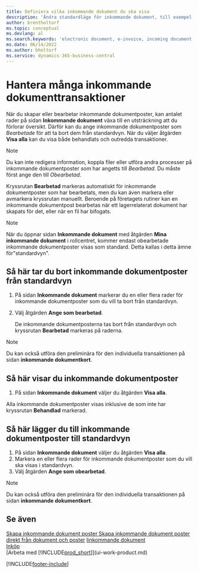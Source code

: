 ```yaml
---
title: Definiera vilka inkommande dokument du ska visa
description: 'Ändra standardläge för inkommande dokument, till exempel e-fakturor, förbättra din översikt över bearbetade och obearbetade poster.'
author: brentholtorf
ms.topic: conceptual
ms.devlang: al
ms.search.keywords: 'electronic document, e-invoice, incoming document, OCR, ecommerce, document exchange, import invoice'
ms.date: 06/14/2022
ms.author: bholtorf
ms.service: dynamics-365-business-central
---
```

# <a name="manage-many-incoming-document-records"></a>Hantera många inkommande dokumenttransaktioner

När du skapar eller bearbetar inkommande dokumentposter, kan antalet rader på sidan **Inkommande dokument** växa till en utsträckning att du förlorar översikt. Därför kan du ange inkommande dokumentposter som *Bearbetade* för att ta bort dem från standardvyn. När du väljer åtgärden **Visa alla** kan du visa både behandlats och outredda transaktioner.

> [!NOTE]  
> Du kan inte redigera information, koppla filer eller utföra andra processer på inkommande dokumentposter som har angetts till *Bearbetad*. Du måste först ange den till *Obearbetad*.

Kryssrutan **Bearbetad** markeras automatiskt för inkommande dokumentposter som har bearbetats, men du kan även markera eller avmarkera kryssrutan manuellt. Beroende på företagets rutiner kan en inkommande dokumentpost bearbetas när ett lagerrelaterat dokument har skapats för det, eller när en fil har bifogats.

> [!NOTE]  
> När du öppnar sidan **Inkommande dokument** med åtgärden **Mina inkommande dokument** i rollcentret, kommer endast obearbetade inkommande dokumentposter visas som standard. Detta kallas i detta ämne för"standardvyn".

## <a name="to-remove-incoming-document-records-from-the-default-view"></a>Så här tar du bort inkommande dokumentposter från standardvyn

1. På sidan **Inkommande dokument** markerar du en eller flera rader för inkommande dokumentposter som du vill ta bort från standardvyn.
2. Välj åtgärden **Ange som bearbetad**.

    De inkommande dokumentposterna tas bort från standardvyn och kryssrutan **Bearbetad** markeras på raderna.

> [!NOTE]  
> Du kan också utföra den preliminära för den individuella transaktionen på sidan **inkommande dokumentkort**.

## <a name="to-view-all-incoming-document-records"></a>Så här visar du inkommande dokumentposter

1. På sidan **Inkommande dokument** väljer du åtgärden **Visa alla**.

Alla inkommande dokumentposter visas inklusive de som inte har kryssrutan **Behandlad** markerad.

## <a name="to-add-incoming-document-records-to-the-default-view"></a>Så här lägger du till inkommande dokumentposter till standardvyn

1. På sidan **Inkommande dokument** väljer du åtgärden **Visa alla**.
2. Markera en eller flera rader för inkommande dokumentposter som du vill ska visas i standardvyn.
3. Välj åtgärden **Ange som obearbetad**.  

> [!NOTE]  
> Du kan också utföra den preliminära för den individuella transaktionen på sidan **inkommande dokumentkort**.

## <a name="see-also"></a>Se även
  
[Skapa inkommande dokument poster ](across-how-create-income-document-records.md)
[Skapa inkommande dokument poster direkt från dokument och poster](across-how-connect-disconnect-income-document-records.md)
[Iinkommande dokument](across-income-documents.md)  
[Inköp](purchasing-manage-purchasing.md)  
[Arbeta med [!INCLUDE[prod_short](includes/prod_short.md)]](ui-work-product.md)


[!INCLUDE[footer-include](includes/footer-banner.md)]
